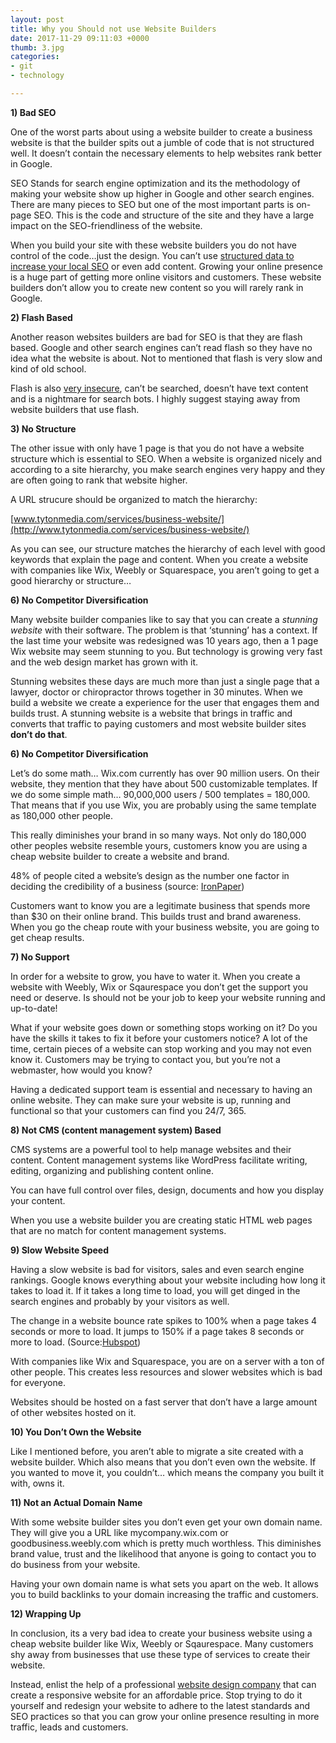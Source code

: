 ```yaml
---
layout: post
title: Why you Should not use Website Builders
date: 2017-11-29 09:11:03 +0000
thumb: 3.jpg
categories:
- git
- technology

---
```

**1) Bad SEO**

One of the worst parts about using a website builder to create a business website is that the builder spits out a jumble of code that is not structured well. It doesn’t contain the necessary elements to help websites rank better in Google.

SEO Stands for search engine optimization and its the methodology of making your website show up higher in Google and other search engines. There are many pieces to SEO but one of the most important parts is on-page SEO. This is the code and structure of the site and they have a large impact on the SEO-friendliness of the website.

When you build your site with these website builders you do not have control of the code…just the design. You can’t use [structured data to increase your local SEO](https://www.tytonmedia.com/blog/structured-data-seo-schema-markup/) or even add content. Growing your online presence is a huge part of getting more online visitors and customers. These website builders don’t allow you to create new content so you will rarely rank in Google.

**2) Flash Based**

Another reason websites builders are bad for SEO is that they are flash based. Google and other search engines can’t read flash so they have no idea what the website is about. Not to mentioned that flash is very slow and kind of old school.

Flash is also [very insecure](http://www.zdnet.com/article/how-secure-is-flash-heres-what-adobe-wont-tell-you/), can’t be searched, doesn’t have text content and is a nightmare for search bots. I highly suggest staying away from website builders that use flash.

**3) No Structure**

The other issue with only have 1 page is that you do not have a website structure which is essential to SEO. When a website is organized nicely and according to a site hierarchy, you make search engines very happy and they are often going to rank that website higher.

A URL strucure should be organized to match the hierarchy:

[www.tytonmedia.com/services/business-website/](http://www.tytonmedia.com/services/business-website/)

As you can see, our structure matches the hierarchy of each level with good keywords that explain the page and content. When you create a website with companies like Wix, Weebly or Squarespace, you aren’t going to get a good hierarchy or structure…

**6) No Competitor Diversification**

Many website builder companies like to say that you can create a _stunning website_ with their software. The problem is that ‘stunning’ has a context. If the last time your website was redesigned was 10 years ago, then a 1 page Wix website may seem stunning to you. But technology is growing very fast and the web design market has grown with it.

Stunning websites these days are much more than just a single page that a lawyer, doctor or chiropractor throws together in 30 minutes. When we build a website we create a experience for the user that engages them and builds trust. A stunning website is a website that brings in traffic and converts that traffic to paying customers and most website builder sites **don’t do that**.

**6) No Competitor Diversification**

Let’s do some math… Wix.com currently has over 90 million users. On their website, they mention that they have about 500 customizable templates. If we do some simple math… 90,000,000 users / 500 templates = 180,000. That means that if you use Wix, you are probably using the same template as 180,000 other people.

This really diminishes your brand in so many ways. Not only do 180,000 other peoples website resemble yours, customers know you are using a cheap website builder to create a website and brand.

48% of people cited a website’s design as the number one factor in deciding the credibility of a business (source: [IronPaper](http://www.ironpaper.com/webintel/articles/10-web-design-statistics/))

Customers want to know you are a legitimate business that spends more than $30 on their online brand. This builds trust and brand awareness. When you go the cheap route with your business website, you are going to get cheap results.

**7) No Support**

In order for a website to grow, you have to water it. When you create a website with Weebly, Wix or Sqaurespace you don’t get the support you need or deserve. Is should not be your job to keep your website running and up-to-date!

What if your website goes down or something stops working on it? Do you have the skills it takes to fix it before your customers notice? A lot of the time, certain pieces of a website can stop working and you may not even know it. Customers may be trying to contact you, but you’re not a webmaster, how would you know?

Having a dedicated support team is essential and necessary to having an online website. They can make sure your website is up, running and functional so that your customers can find you 24/7, 365.

**8) Not CMS (content management system) Based**

CMS systems are a powerful tool to help manage websites and their content. Content management systems like WordPress facilitate writing, editing, organizing and publishing content online.

You can have full control over files, design, documents and how you display your content.

When you use a website builder you are creating static HTML web pages that are no match for content management systems.

**9) Slow Website Speed**

Having a slow website is bad for visitors, sales and even search engine rankings. Google knows everything about your website including how long it takes to load it. If it takes a long time to load, you will get dinged in the search engines and probably by your visitors as well.

The change in a website bounce rate spikes to 100% when a page takes 4 seconds or more to load. It jumps to 150% if a page takes 8 seconds or more to load. (Source:[Hubspot](http://blog.hubspot.com/marketing/compelling-stats-website-design-optimization-list))

With companies like Wix and Squarespace, you are on a server with a ton of other people. This creates less resources and slower websites which is bad for everyone.

Websites should be hosted on a fast server that don’t have a large amount of other websites hosted on it.

**10) You Don’t Own the Website**

Like I mentioned before, you aren’t able to migrate a site created with a website builder. Which also means that you don’t even own the website. If you wanted to move it, you couldn’t… which means the company you built it with, owns it.

**11) Not an Actual Domain Name**

With some website builder sites you don’t even get your own domain name. They will give you a URL like mycompany.wix.com or goodbusiness.weebly.com which is pretty much worthless. This diminishes brand value, trust and the likelihood that anyone is going to contact you to do business from your website.

Having your own domain name is what sets you apart on the web. It allows you to build backlinks to your domain increasing the traffic and customers.

**12) Wrapping Up**

In conclusion, its a very bad idea to create your business website using a cheap website builder like Wix, Weebly or Sqaurespace. Many customers shy away from businesses that use these type of services to create their website.

Instead, enlist the help of a professional [website design company](https://www.tytonmedia.com/services/business-website/) that can create a responsive website for an affordable price. Stop trying to do it yourself and redesign your website to adhere to the latest standards and SEO practices so that you can grow your online presence resulting in more traffic, leads and customers.